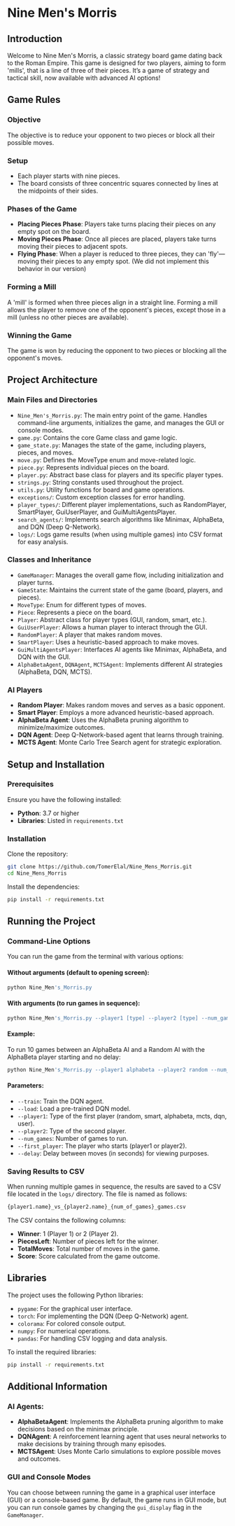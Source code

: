 
# Nine Men's Morris

## Introduction
Welcome to Nine Men's Morris, a classic strategy board game dating back to the Roman Empire. This game is designed for two players, aiming to form 'mills', that is a line of three of their pieces. It’s a game of strategy and tactical skill, now available with advanced AI options!

## Game Rules

### Objective
The objective is to reduce your opponent to two pieces or block all their possible moves.

### Setup
- Each player starts with nine pieces.
- The board consists of three concentric squares connected by lines at the midpoints of their sides.

### Phases of the Game
- **Placing Pieces Phase**: Players take turns placing their pieces on any empty spot on the board.
- **Moving Pieces Phase**: Once all pieces are placed, players take turns moving their pieces to adjacent spots.
- **Flying Phase**: When a player is reduced to three pieces, they can 'fly'—moving their pieces to any empty spot. (We did not implement this behavior in our version)

### Forming a Mill
A 'mill' is formed when three pieces align in a straight line. Forming a mill allows the player to remove one of the opponent's pieces, except those in a mill (unless no other pieces are available).

### Winning the Game
The game is won by reducing the opponent to two pieces or blocking all the opponent's moves.

## Project Architecture

### Main Files and Directories
- `Nine_Men's_Morris.py`: The main entry point of the game. Handles command-line arguments, initializes the game, and manages the GUI or console modes.
- `game.py`: Contains the core Game class and game logic.
- `game_state.py`: Manages the state of the game, including players, pieces, and moves.
- `move.py`: Defines the MoveType enum and move-related logic.
- `piece.py`: Represents individual pieces on the board.
- `player.py`: Abstract base class for players and its specific player types.
- `strings.py`: String constants used throughout the project.
- `utils.py`: Utility functions for board and game operations.
- `exceptions/`: Custom exception classes for error handling.
- `player_types/`: Different player implementations, such as RandomPlayer, SmartPlayer, GuiUserPlayer, and GuiMultiAgentsPlayer.
- `search_agents/`: Implements search algorithms like Minimax, AlphaBeta, and DQN (Deep Q-Network).
- `logs/`: Logs game results (when using multiple games) into CSV format for easy analysis.

### Classes and Inheritance
- `GameManager`: Manages the overall game flow, including initialization and player turns.
- `GameState`: Maintains the current state of the game (board, players, and pieces).
- `MoveType`: Enum for different types of moves.
- `Piece`: Represents a piece on the board.
- `Player`: Abstract class for player types (GUI, random, smart, etc.).
- `GuiUserPlayer`: Allows a human player to interact through the GUI.
- `RandomPlayer`: A player that makes random moves.
- `SmartPlayer`: Uses a heuristic-based approach to make moves.
- `GuiMultiAgentsPlayer`: Interfaces AI agents like Minimax, AlphaBeta, and DQN with the GUI.
- `AlphaBetaAgent`, `DQNAgent`, `MCTSAgent`: Implements different AI strategies (AlphaBeta, DQN, MCTS).

### AI Players
- **Random Player**: Makes random moves and serves as a basic opponent.
- **Smart Player**: Employs a more advanced heuristic-based approach.
- **AlphaBeta Agent**: Uses the AlphaBeta pruning algorithm to minimize/maximize outcomes.
- **DQN Agent**: Deep Q-Network-based agent that learns through training.
- **MCTS Agent**: Monte Carlo Tree Search agent for strategic exploration.

## Setup and Installation

### Prerequisites
Ensure you have the following installed:
- **Python**: 3.7 or higher
- **Libraries**: Listed in `requirements.txt`

### Installation
Clone the repository:

```bash
git clone https://github.com/TomerElal/Nine_Mens_Morris.git
cd Nine_Mens_Morris
```

Install the dependencies:

```bash
pip install -r requirements.txt
```

## Running the Project

### Command-Line Options
You can run the game from the terminal with various options:

#### Without arguments (default to opening screen):
```bash
python Nine_Men's_Morris.py
```

#### With arguments (to run games in sequence):
```bash
python Nine_Men's_Morris.py --player1 [type] --player2 [type] --num_games [number] --first_player [player] --delay [seconds] --load
```

#### Example:
To run 10 games between an AlphaBeta AI and a Random AI with the AlphaBeta player starting and no delay:

```bash
python Nine_Men's_Morris.py --player1 alphabeta --player2 random --num_games 10 --first_player player1 --delay 0 --load
```

#### Parameters:
- `--train`: Train the DQN agent.
- `--load`: Load a pre-trained DQN model.
- `--player1`: Type of the first player (random, smart, alphabeta, mcts, dqn, user).
- `--player2`: Type of the second player.
- `--num_games`: Number of games to run.
- `--first_player`: The player who starts (player1 or player2).
- `--delay`: Delay between moves (in seconds) for viewing purposes.

### Saving Results to CSV
When running multiple games in sequence, the results are saved to a CSV file located in the `logs/` directory. The file is named as follows:

```bash
{player1.name}_vs_{player2.name}_{num_of_games}_games.csv
```

The CSV contains the following columns:
- **Winner**: 1 (Player 1) or 2 (Player 2).
- **PiecesLeft**: Number of pieces left for the winner.
- **TotalMoves**: Total number of moves in the game.
- **Score**: Score calculated from the game outcome.

## Libraries
The project uses the following Python libraries:
- `pygame`: For the graphical user interface.
- `torch`: For implementing the DQN (Deep Q-Network) agent.
- `colorama`: For colored console output.
- `numpy`: For numerical operations.
- `pandas`: For handling CSV logging and data analysis.

To install the required libraries:

```bash
pip install -r requirements.txt
```

## Additional Information

### AI Agents:
- **AlphaBetaAgent**: Implements the AlphaBeta pruning algorithm to make decisions based on the minimax principle.
- **DQNAgent**: A reinforcement learning agent that uses neural networks to make decisions by training through many episodes.
- **MCTSAgent**: Uses Monte Carlo simulations to explore possible moves and outcomes.

### GUI and Console Modes
You can choose between running the game in a graphical user interface (GUI) or a console-based game. By default, the game runs in GUI mode, but you can run console games by changing the `gui_display` flag in the `GameManager`.
